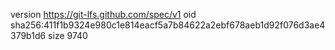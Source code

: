 version https://git-lfs.github.com/spec/v1
oid sha256:411f1b9324e980c1e814eacf5a7b84622a2ebf678aeb1d92f076d3ae4379b1d6
size 9740
